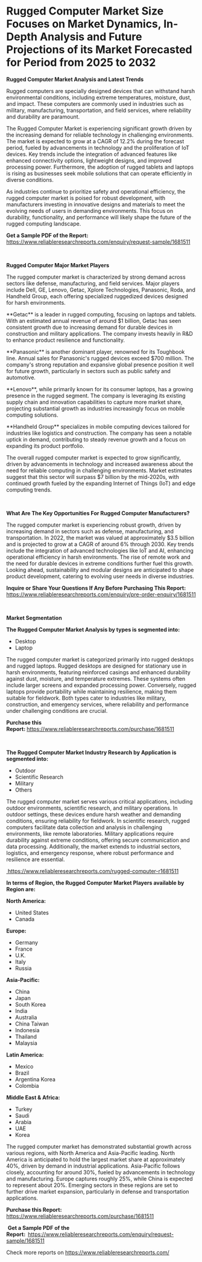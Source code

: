 <p><h1>Rugged Computer Market Size Focuses on Market Dynamics, In-Depth Analysis and Future Projections of its Market Forecasted for Period from 2025 to 2032</h1></p><p><strong>Rugged Computer Market Analysis and Latest Trends</strong></p>
<p><p>Rugged computers are specially designed devices that can withstand harsh environmental conditions, including extreme temperatures, moisture, dust, and impact. These computers are commonly used in industries such as military, manufacturing, transportation, and field services, where reliability and durability are paramount.</p><p>The Rugged Computer Market is experiencing significant growth driven by the increasing demand for reliable technology in challenging environments. The market is expected to grow at a CAGR of 12.2% during the forecast period, fueled by advancements in technology and the proliferation of IoT devices. Key trends include the integration of advanced features like enhanced connectivity options, lightweight designs, and improved processing power. Furthermore, the adoption of rugged tablets and laptops is rising as businesses seek mobile solutions that can operate efficiently in diverse conditions. </p><p>As industries continue to prioritize safety and operational efficiency, the rugged computer market is poised for robust development, with manufacturers investing in innovative designs and materials to meet the evolving needs of users in demanding environments. This focus on durability, functionality, and performance will likely shape the future of the rugged computing landscape.</p></p>
<p><strong>Get a Sample PDF of the Report:&nbsp;</strong> <a href="https://www.reliableresearchreports.com/enquiry/request-sample/1681511?utm_campaign=3323&utm_medium=2&utm_source=Github&utm_content=ia&utm_term=04042025&utm_id=rugged-computer">https://www.reliableresearchreports.com/enquiry/request-sample/1681511</a></p>
<p>&nbsp;</p>
<p><strong>Rugged Computer Major Market Players</strong></p>
<p><p>The rugged computer market is characterized by strong demand across sectors like defense, manufacturing, and field services. Major players include Dell, GE, Lenovo, Getac, Xplore Technologies, Panasonic, Roda, and Handheld Group, each offering specialized ruggedized devices designed for harsh environments.</p><p>**Getac** is a leader in rugged computing, focusing on laptops and tablets. With an estimated annual revenue of around $1 billion, Getac has seen consistent growth due to increasing demand for durable devices in construction and military applications. The company invests heavily in R&D to enhance product resilience and functionality.</p><p>**Panasonic** is another dominant player, renowned for its Toughbook line. Annual sales for Panasonic's rugged devices exceed $700 million. The company's strong reputation and expansive global presence position it well for future growth, particularly in sectors such as public safety and automotive.</p><p>**Lenovo**, while primarily known for its consumer laptops, has a growing presence in the rugged segment. The company is leveraging its existing supply chain and innovation capabilities to capture more market share, projecting substantial growth as industries increasingly focus on mobile computing solutions.</p><p>**Handheld Group** specializes in mobile computing devices tailored for industries like logistics and construction. The company has seen a notable uptick in demand, contributing to steady revenue growth and a focus on expanding its product portfolio.</p><p>The overall rugged computer market is expected to grow significantly, driven by advancements in technology and increased awareness about the need for reliable computing in challenging environments. Market estimates suggest that this sector will surpass $7 billion by the mid-2020s, with continued growth fueled by the expanding Internet of Things (IoT) and edge computing trends.</p></p>
<p>&nbsp;</p>
<p><strong>What Are The Key Opportunities For Rugged Computer Manufacturers?</strong></p>
<p><p>The rugged computer market is experiencing robust growth, driven by increasing demand in sectors such as defense, manufacturing, and transportation. In 2022, the market was valued at approximately $3.5 billion and is projected to grow at a CAGR of around 6% through 2030. Key trends include the integration of advanced technologies like IoT and AI, enhancing operational efficiency in harsh environments. The rise of remote work and the need for durable devices in extreme conditions further fuel this growth. Looking ahead, sustainability and modular designs are anticipated to shape product development, catering to evolving user needs in diverse industries.</p></p>
<p><strong>Inquire or Share Your Questions If Any Before Purchasing This Report:</strong> <a href="https://www.reliableresearchreports.com/enquiry/pre-order-enquiry/1681511?utm_campaign=3323&utm_medium=2&utm_source=Github&utm_content=ia&utm_term=04042025&utm_id=rugged-computer">https://www.reliableresearchreports.com/enquiry/pre-order-enquiry/1681511</a></p>
<p>&nbsp;</p>
<p><strong>Market Segmentation</strong></p>
<p><strong>The Rugged Computer Market Analysis by types is segmented into:</strong></p>
<p><ul><li>Desktop</li><li>Laptop</li></ul></p>
<p><p>The rugged computer market is categorized primarily into rugged desktops and rugged laptops. Rugged desktops are designed for stationary use in harsh environments, featuring reinforced casings and enhanced durability against dust, moisture, and temperature extremes. These systems often include larger screens and expanded processing power. Conversely, rugged laptops provide portability while maintaining resilience, making them suitable for fieldwork. Both types cater to industries like military, construction, and emergency services, where reliability and performance under challenging conditions are crucial.</p></p>
<p><strong>Purchase this Report:&nbsp;</strong><a href="https://www.reliableresearchreports.com/purchase/1681511?utm_campaign=3323&utm_medium=2&utm_source=Github&utm_content=ia&utm_term=04042025&utm_id=rugged-computer">https://www.reliableresearchreports.com/purchase/1681511</a></p>
<p>&nbsp;</p>
<p><strong>The Rugged Computer Market Industry Research by Application is segmented into:</strong></p>
<p><ul><li>Outdoor</li><li>Scientific Research</li><li>Military</li><li>Others</li></ul></p>
<p><p>The rugged computer market serves various critical applications, including outdoor environments, scientific research, and military operations. In outdoor settings, these devices endure harsh weather and demanding conditions, ensuring reliability for fieldwork. In scientific research, rugged computers facilitate data collection and analysis in challenging environments, like remote laboratories. Military applications require durability against extreme conditions, offering secure communication and data processing. Additionally, the market extends to industrial sectors, logistics, and emergency response, where robust performance and resilience are essential.</p></p>
<p><a href="https://www.reliableresearchreports.com/rugged-computer-r1681511?utm_campaign=3323&utm_medium=2&utm_source=Github&utm_content=ia&utm_term=04042025&utm_id=rugged-computer">&nbsp;https://www.reliableresearchreports.com/rugged-computer-r1681511</a></p>
<p><strong>In terms of Region, the Rugged Computer Market Players available by Region are:</strong></p>
<p>
    <p> <strong> North America: </strong>
        <ul>
            <li>United States</li>
            <li>Canada</li>
        </ul>
        </p> 
    <p> <strong> Europe: </strong>
        <ul>
            <li>Germany</li>
            <li>France</li>
            <li>U.K.</li>
            <li>Italy</li>
            <li>Russia</li>
        </ul>
        </p> 
    <p> <strong> Asia-Pacific: </strong>
        <ul>
            <li>China</li>
            <li>Japan</li>
            <li>South Korea</li>
            <li>India</li>
            <li>Australia</li>
            <li>China Taiwan</li>
            <li>Indonesia</li>
            <li>Thailand</li>
            <li>Malaysia</li>
        </ul>
        </p> 
    <p> <strong> Latin America: </strong>
        <ul>
            <li>Mexico</li>
            <li>Brazil</li>
            <li>Argentina Korea</li>
            <li>Colombia</li>
        </ul>
        </p> 
    <p> <strong> Middle East & Africa: </strong>
        <ul>
            <li>Turkey</li>
            <li>Saudi</li>
            <li>Arabia</li>
            <li>UAE</li>
            <li>Korea</li>
        </ul>
    </p>
    </p>
<p><p>The rugged computer market has demonstrated substantial growth across various regions, with North America and Asia-Pacific leading. North America is anticipated to hold the largest market share at approximately 40%, driven by demand in industrial applications. Asia-Pacific follows closely, accounting for around 30%, fueled by advancements in technology and manufacturing. Europe captures roughly 25%, while China is expected to represent about 20%. Emerging sectors in these regions are set to further drive market expansion, particularly in defense and transportation applications.</p></p>
<p><strong>Purchase this Report: </strong><a href="https://www.reliableresearchreports.com/purchase/1681511?utm_campaign=3323&utm_medium=2&utm_source=Github&utm_content=ia&utm_term=04042025&utm_id=rugged-computer">https://www.reliableresearchreports.com/purchase/1681511</a></p>
<p>&nbsp;<strong>Get a Sample PDF of the Report:&nbsp;&nbsp;</strong><a href="https://www.reliableresearchreports.com/enquiry/request-sample/1681511?utm_campaign=3323&utm_medium=2&utm_source=Github&utm_content=ia&utm_term=04042025&utm_id=rugged-computer">https://www.reliableresearchreports.com/enquiry/request-sample/1681511</a></p>
<p><strong></strong></p>
<p>Check more reports on <a href="https://www.reliableresearchreports.com/?utm_campaign=3323&utm_medium=2&utm_source=Github&utm_content=ia&utm_term=04042025&utm_id=rugged-computer">https://www.reliableresearchreports.com/</a></p>